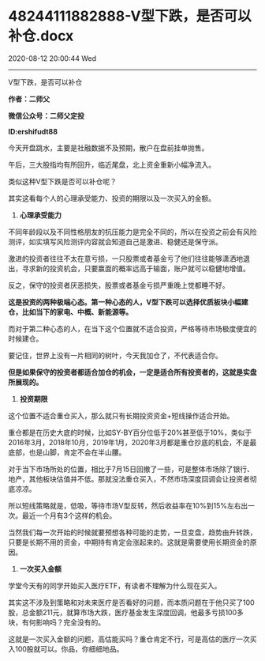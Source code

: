 # 48244111882888-V型下跌，是否可以补仓.docx

2020-08-12 20:00:44 Wed

----

V型下跌，是否可以补仓

__作者：二师父__

__微信公众号：二师父定投__

__ID:ershifudt88__

今天开盘跳水，主要是社融数据不及预期，散户在盘前挂单抛售。

午后，三大股指均有所回升，临近尾盘，北上资金重新小幅净流入。

类似这种V型下跌是否可以补仓呢？

其实这看每个人的心理承受能力、投资的期限以及一次买入的金额。

1. __心理承受能力__

不同年龄段以及不同性格朋友的抗压能力是完全不同的，所以在投资之前会有风险测评，如实填写风险测评内容就会知道自己是激进、稳健还是保守派。

激进的投资者往往不太在意亏损，一只股票或者基金亏了他们往往能够潇洒地退出，寻求新的投资机会，只要赢面的概率远高于输面，账户就可以稳健地增值。

反之，保守的投资者厌恶损失，股票或者基金亏损严重晚上觉都睡不好。

__这是投资的两种极端心态。第一种心态的人，V型下跌可以选择优质板块小幅建仓，比如当下的家电、中概、新能源等。__

而对于第二种心态的人，在当下这个位置就不适合投资，严格等待市场极度便宜的时候建仓。

要记住，世界上没有一片相同的树叶，今天我加仓了，不代表适合你。

__但是如果保守的投资者都适合加仓的机会，一定是适合所有投资者的，这就是实盘所展现的。__

1. __投资期限__

这个位置不适合重仓买入，那么就只有长期投资资金\+短线操作适合开始。

重仓都是在历史大底的时候，比如SY\-BY百分位低于20%甚至低于10%，类似于2016年3月，2018年10月，2019年1月，2020年3月都是重仓抄底的机会，不是最底部，也是山脚，肯定不会在半山腰。

对于当下市场所处的位置，相比于7月15日回撤了一些，可是整体市场除了银行、地产，其他板块估值并不低。那就没法重仓买入，不然市场深度回调会让投资者彻底凉凉。

所以短线策略就是，低吸，等待市场V型反转，然后收益率在10%到15%左右出一次。最近一个月有3个这样的机会。

当然我们每一次开始的时候就要预想各种可能的走势，一旦变盘，趋势由升转跌，只要是长期不用的资金，中期持有肯定会涨起来的。这就是需要使用长期资金的原因。

1. __一次买入金额__

学堂今天有的同学开始买入医疗ETF，有读者不理解为什么现在买入。

其实这不涉及到策略和对未来医疗是否看好的问题，而本质问题在于他只买了100股，总金额211元，就算市场大跌，医疗基金发生深度回调，他最多亏损100多块，有何影响吗？完全没有的。

这就是一次买入金额的问题，高估能买吗？重仓肯定不行，可是高估的医疗一次买入100股就可以。你品，你细细地品。

